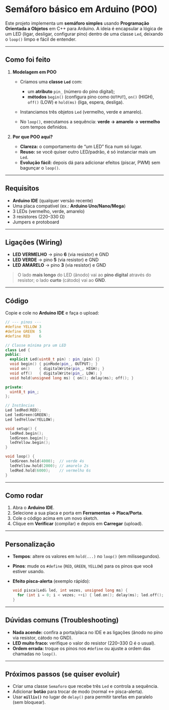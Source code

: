 # Semáforo básico em Arduino (POO)

Este projeto implementa um **semáforo simples** usando **Programação Orientada a Objetos** em C++ para Arduino.
A ideia é encapsular a lógica de um LED (ligar, desligar, configurar pino) dentro de uma classe `Led`, deixando o `loop()` limpo e fácil de entender.

---

## Como foi feito

1. **Modelagem em POO**

   * Criamos uma **classe `Led`** com:

     * um **atributo** `pin_` (número do pino digital);
     * **métodos** `begin()` (configura pino como `OUTPUT`), `on()` (HIGH), `off()` (LOW) e `hold(ms)` (liga, espera, desliga).
   * Instanciamos três objetos `Led` (vermelho, verde e amarelo).
   * No `loop()`, executamos a sequência: **verde → amarelo → vermelho** com tempos definidos.

2. **Por que POO aqui?**

   * **Clareza:** o comportamento de “um LED” fica num só lugar.
   * **Reuso:** se você quiser outro LED/padrão, é só instanciar mais um `Led`.
   * **Evolução fácil:** depois dá para adicionar efeitos (piscar, PWM) sem bagunçar o `loop()`.

---

## Requisitos

* **Arduino IDE** (qualquer versão recente)
* Uma placa compatível (ex.: **Arduino Uno/Nano/Mega**)
* 3 LEDs (vermelho, verde, amarelo)
* 3 resistores (220–330 Ω)
* Jumpers e protoboard

---

## Ligações (Wiring)

* **LED VERMELHO** → pino **6** (via resistor) e GND
* **LED VERDE** → pino **5** (via resistor) e GND
* **LED AMARELO** → pino **3** (via resistor) e GND

> O lado **mais longo** do LED (ânodo) vai ao **pino digital** através do resistor; o lado **curto** (cátodo) vai ao **GND**.

---

## Código

Copie e cole no **Arduino IDE** e faça o upload:

```cpp
// --- pinos ---
#define YELLOW 3
#define GREEN  5
#define RED    6

// Classe mínima pra um LED
class Led {
public:
  explicit Led(uint8_t pin) : pin_(pin) {}
  void begin() { pinMode(pin_, OUTPUT); }
  void on()    { digitalWrite(pin_, HIGH); }
  void off()   { digitalWrite(pin_, LOW); }
  void hold(unsigned long ms) { on(); delay(ms); off(); }

private:
  uint8_t pin_;
};

// Instâncias
Led ledRed(RED);
Led ledGreen(GREEN);
Led ledYellow(YELLOW);

void setup() {
  ledRed.begin();
  ledGreen.begin();
  ledYellow.begin();
}

void loop() {
  ledGreen.hold(4000);  // verde 4s
  ledYellow.hold(2000); // amarelo 2s
  ledRed.hold(6000);    // vermelho 6s
}
```

---

## Como rodar

1. Abra o **Arduino IDE**.
2. Selecione a sua placa e porta em **Ferramentas → Placa/Porta**.
3. Cole o código acima em um novo sketch.
4. Clique em **Verificar** (compilar) e depois em **Carregar** (upload).

---

## Personalização

* **Tempos**: altere os valores em `hold(...)` no `loop()` (em milissegundos).
* **Pinos**: mude os `#define` (`RED`, `GREEN`, `YELLOW`) para os pinos que você estiver usando.
* **Efeito pisca-alerta** (exemplo rápido):

  ```cpp
  void pisca(Led& led, int vezes, unsigned long ms) {
    for (int i = 0; i < vezes; ++i) { led.on(); delay(ms); led.off(); delay(ms); }
  }
  ```

---

## Dúvidas comuns (Troubleshooting)

* **Nada acende:** confira a porta/placa no IDE e as ligações (ânodo no pino via resistor, cátodo no GND).
* **LED muito fraco:** verifique o valor do resistor (220–330 Ω é o usual).
* **Ordem errada:** troque os pinos nos `#define` ou ajuste a ordem das chamadas no `loop()`.

---

## Próximos passos (se quiser evoluir)

* Criar uma classe `Semaforo` que recebe três `Led` e controla a sequência.
* Adicionar **botão** para trocar de modo (normal ↔ pisca-alerta).
* Usar **`millis()`** no lugar de `delay()` para permitir tarefas em paralelo (sem bloquear).

